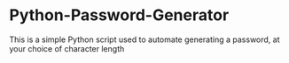 # Python-Password-Generator
This is a simple Python script used to automate generating a password, at your choice of character length

